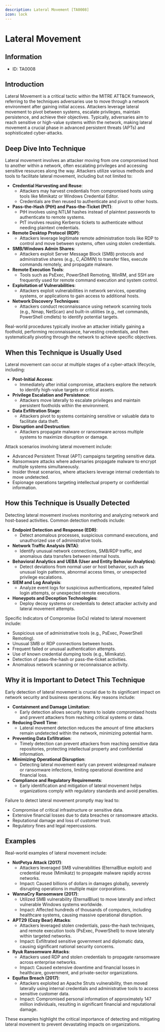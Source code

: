 ```yaml
---
description: Lateral Movement [TA0008]
icon: lock
---
```


# Lateral Movement

## Information

- ID: TA0008

## Introduction

Lateral Movement is a critical tactic within the MITRE ATT\&CK framework, referring to the techniques adversaries use to move through a network environment after gaining initial access. Attackers leverage lateral movement to pivot between systems, escalate privileges, maintain persistence, and achieve their objectives. Typically, adversaries aim to reach sensitive or high-value systems within the network, making lateral movement a crucial phase in advanced persistent threats (APTs) and sophisticated cyber-attacks.

## Deep Dive Into Technique

Lateral movement involves an attacker moving from one compromised host to another within a network, often escalating privileges and accessing sensitive resources along the way. Attackers utilize various methods and tools to facilitate lateral movement, including but not limited to:

- **Credential Harvesting and Reuse**:
  - Attackers may harvest credentials from compromised hosts using tools like Mimikatz or Windows Credential Editor.
  - Credentials are then reused to authenticate and pivot to other hosts.
- **Pass-the-Hash (PtH) and Pass-the-Ticket (PtT)**:
  - PtH involves using NTLM hashes instead of plaintext passwords to authenticate to remote systems.
  - PtT involves reusing Kerberos tickets to authenticate without needing plaintext credentials.
- **Remote Desktop Protocol (RDP)**:
  - Attackers leverage legitimate remote administration tools like RDP to control and move between systems, often using stolen credentials.
- **SMB/Windows Admin Shares**:
  - Attackers exploit Server Message Block (SMB) protocols and administrative shares (e.g., C$, ADMIN$) to transfer files, execute commands remotely, and propagate malware.
- **Remote Execution Tools**:
  - Tools such as PsExec, PowerShell Remoting, WinRM, and SSH are frequently used for remote command execution and system control.
- **Exploitation of Vulnerabilities**:
  - Attackers exploit vulnerabilities in network services, operating systems, or applications to gain access to additional hosts.
- **Network Discovery Techniques**:
  - Attackers conduct reconnaissance using network scanning tools (e.g., Nmap, NetScan) and built-in utilities (e.g., net commands, PowerShell cmdlets) to identify potential targets.

Real-world procedures typically involve an attacker initially gaining a foothold, performing reconnaissance, harvesting credentials, and then systematically pivoting through the network to achieve specific objectives.

## When this Technique is Usually Used

Lateral movement can occur at multiple stages of a cyber-attack lifecycle, including:

- **Post-Initial Access**:
  - Immediately after initial compromise, attackers explore the network to identify high-value targets or critical assets.
- **Privilege Escalation and Persistence**:
  - Attackers move laterally to escalate privileges and maintain persistent footholds within the environment.
- **Data Exfiltration Stage**:
  - Attackers pivot to systems containing sensitive or valuable data to facilitate data theft.
- **Disruption and Destruction**:
  - Attackers propagate malware or ransomware across multiple systems to maximize disruption or damage.

Attack scenarios involving lateral movement include:

- Advanced Persistent Threat (APT) campaigns targeting sensitive data.
- Ransomware attacks where adversaries propagate malware to encrypt multiple systems simultaneously.
- Insider threat scenarios, where attackers leverage internal credentials to move undetected.
- Espionage operations targeting intellectual property or confidential information.

## How this Technique is Usually Detected

Detecting lateral movement involves monitoring and analyzing network and host-based activities. Common detection methods include:

- **Endpoint Detection and Response (EDR)**:
  - Detect anomalous processes, suspicious command executions, and unauthorized use of administrative tools.
- **Network Traffic Analysis (NTA)**:
  - Identify unusual network connections, SMB/RDP traffic, and anomalous data transfers between internal hosts.
- **Behavioral Analytics and UEBA (User and Entity Behavior Analytics)**:
  - Detect deviations from normal user or host behavior, such as unusual login patterns, abnormal access times, or unexpected privilege escalations.
- **SIEM and Log Analysis**:
  - Analyze event logs for suspicious authentications, repeated failed login attempts, or unexpected remote executions.
- **Honeypots and Deception Technologies**:
  - Deploy decoy systems or credentials to detect attacker activity and lateral movement attempts.

Specific Indicators of Compromise (IoCs) related to lateral movement include:

- Suspicious use of administrative tools (e.g., PsExec, PowerShell Remoting).
- Unusual SMB or RDP connections between hosts.
- Frequent failed or unusual authentication attempts.
- Use of known credential dumping tools (e.g., Mimikatz).
- Detection of pass-the-hash or pass-the-ticket activities.
- Anomalous network scanning or reconnaissance activity.

## Why it is Important to Detect This Technique

Early detection of lateral movement is crucial due to its significant impact on network security and business operations. Key reasons include:

- **Containment and Damage Limitation**:
  - Early detection allows security teams to isolate compromised hosts and prevent attackers from reaching critical systems or data.
- **Reducing Dwell Time**:
  - Lateral movement detection reduces the amount of time attackers remain undetected within the network, minimizing potential harm.
- **Preventing Data Exfiltration**:
  - Timely detection can prevent attackers from reaching sensitive data repositories, protecting intellectual property and confidential information.
- **Minimizing Operational Disruption**:
  - Detecting lateral movement early can prevent widespread malware or ransomware infections, limiting operational downtime and financial loss.
- **Compliance and Regulatory Requirements**:
  - Early identification and mitigation of lateral movement helps organizations comply with regulatory standards and avoid penalties.

Failure to detect lateral movement promptly may lead to:

- Compromise of critical infrastructure or sensitive data.
- Extensive financial losses due to data breaches or ransomware attacks.
- Reputational damage and loss of customer trust.
- Regulatory fines and legal repercussions.

## Examples

Real-world examples of lateral movement include:

- **NotPetya Attack (2017)**:
  - Attackers leveraged SMB vulnerabilities (EternalBlue exploit) and credential reuse (Mimikatz) to propagate malware rapidly across networks.
  - Impact: Caused billions of dollars in damages globally, severely disrupting operations in multiple major corporations.
- **WannaCry Ransomware (2017)**:
  - Utilized SMB vulnerability (EternalBlue) to move laterally and infect vulnerable Windows systems worldwide.
  - Impact: Affected hundreds of thousands of computers, including healthcare systems, causing massive operational disruption.
- **APT29 (Cozy Bear) Attacks**:
  - Attackers leveraged stolen credentials, pass-the-hash techniques, and remote execution tools (PsExec, PowerShell) to move laterally within targeted networks.
  - Impact: Exfiltrated sensitive government and diplomatic data, causing significant national security concerns.
- **Ryuk Ransomware Attacks**:
  - Attackers used RDP and stolen credentials to propagate ransomware across enterprise networks.
  - Impact: Caused extensive downtime and financial losses in healthcare, government, and private-sector organizations.
- **Equifax Breach (2017)**:
  - Attackers exploited an Apache Struts vulnerability, then moved laterally using internal credentials and administrative tools to access sensitive customer data.
  - Impact: Compromised personal information of approximately 147 million individuals, resulting in significant financial and reputational damage.

These examples highlight the critical importance of detecting and mitigating lateral movement to prevent devastating impacts on organizations.
